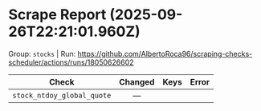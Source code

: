 # Scrape Report (2025-09-26T22:21:01.960Z)

Group: `stocks`  |  Run: https://github.com/AlbertoRoca96/scraping-checks-scheduler/actions/runs/18050626602

| Check | Changed | Keys | Error |
|---|:---:|:--|:--|
| `stock_ntdoy_global_quote` | — |  |  |
